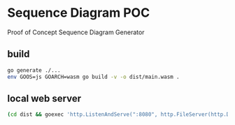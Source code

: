 # Sequence Diagram POC

Proof of Concept Sequence Diagram Generator

## build

```bash
go generate ./...
env GOOS=js GOARCH=wasm go build -v -o dist/main.wasm .
```

## local web server

```bash
(cd dist && goexec 'http.ListenAndServe(":8080", http.FileServer(http.Dir(".")))')
```
